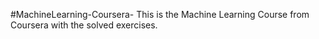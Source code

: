 #MachineLearning-Coursera-
This is the Machine Learning Course from Coursera with the solved exercises.
